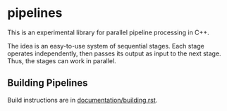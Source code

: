 # pipelines

This is an experimental library for parallel pipeline processing in C++.

The idea is an easy-to-use system of sequential stages. Each stage operates
independently, then passes its output as input to the next stage. Thus, the
stages can work in parallel.

## Building Pipelines

Build instructions are in
[documentation/building.rst](documentation/building.rst).
